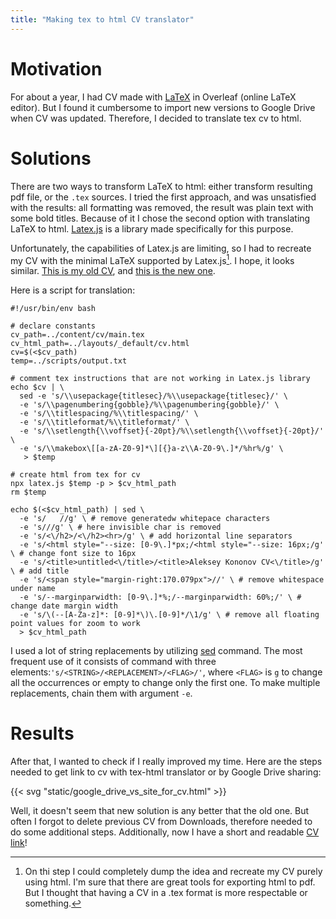 ```yaml
---
title: "Making tex to html CV translator"
---
```


# Motivation

For about a year, I had CV made with [LaTeX](https://www.latex-project.org/) in Overleaf (online
LaTeX editor). But I found it cumbersome to import new versions to Google Drive when CV was
updated. Therefore, I decided to translate tex cv to html.

# Solutions

There are two ways to transform LaTeX to html: either transform resulting pdf file, or the `.tex`
sources. I tried the first approach, and was unsatisfied with the results: all formatting was
removed, the result was plain text with some bold titles. Because of it I chose the second option
with translating LaTeX to html. [Latex.js](https://latex.js.org/) is a library made specifically
for this purpose.

Unfortunately, the capabilities of Latex.js are limiting, so I had to recreate my CV with the
minimal LaTeX supported by Latex.js[^1]. I hope, it looks similar.
[This is my old CV](https://www.overleaf.com/read/xdgqgnyvrwkt),
and [this is the new one](https://www.overleaf.com/read/ksdqgmdvdfcx).

Here is a script for translation:

```shell
#!/usr/bin/env bash

# declare constants
cv_path=../content/cv/main.tex
cv_html_path=../layouts/_default/cv.html
cv=$(<$cv_path)
temp=../scripts/output.txt

# comment tex instructions that are not working in Latex.js library
echo $cv | \
  sed -e 's/\\usepackage{titlesec}/%\\usepackage{titlesec}/' \
  -e 's/\\pagenumbering{gobble}/%\\pagenumbering{gobble}/' \
  -e 's/\\titlespacing/%\\titlespacing/' \
  -e 's/\\titleformat/%\\titleformat/' \
  -e 's/\\setlength{\\voffset}{-20pt}/%\\setlength{\\voffset}{-20pt}/' \
  -e 's/\\makebox\[[a-zA-Z0-9]*\][{}a-z\\A-Z0-9\.]*/%hr%/g' \
   > $temp

# create html from tex for cv
npx latex.js $temp -p > $cv_html_path
rm $temp

echo $(<$cv_html_path) | sed \
  -e 's/   //g' \ # remove generatedw whitepace characters
  -e 's/­//g' \ # here invisible char is removed
  -e 's/<\/h2>/<\/h2><hr>/g' \ # add horizontal line separators
  -e 's/<html style="--size: [0-9\.]*px;/<html style="--size: 16px;/g' \ # change font size to 16px
  -e 's/<title>untitled<\/title>/<title>Aleksey Kononov CV<\/title>/g' \ # add title
  -e 's/<span style="margin-right:170.079px">//' \ # remove whitespace under name
  -e 's/--marginparwidth: [0-9\.]*%;/--marginparwidth: 60%;/' \ # change date margin width
  -e 's/\(--[A-Za-z]*: [0-9]*\)\.[0-9]*/\1/g' \ # remove all floating point values for zoom to work
  > $cv_html_path
```

I used a lot of string replacements by utilizing
[sed](https://www.gnu.org/software/sed/manual/sed.html) command. The most frequent use of
it consists of command with three elements:`'s/<STRING>/<REPLACEMENT>/<FLAG>/'`, where `<FLAG>`
is `g` to change all the occurrences or empty to change only the first one. To make multiple
replacements, chain them with argument `-e`.

# Results

After that, I wanted to check if I really improved my time. Here are the steps needed to get link
to cv with tex-html translator or by Google Drive sharing:

{{< svg "static/google_drive_vs_site_for_cv.html" >}}

Well, it doesn't seem that new solution is any better that the old one. But often I forgot to
delete previous CV from Downloads, therefore needed to do some additional steps.
Additionally, now I have a short and readable [CV link](https://llesha.github.io/cv)!

[^1]: On thi step I could completely dump the idea and recreate my CV purely using html. I'm sure
that there are great tools for exporting html to pdf. But I thought that having a CV in a .tex
format is more respectable or something.